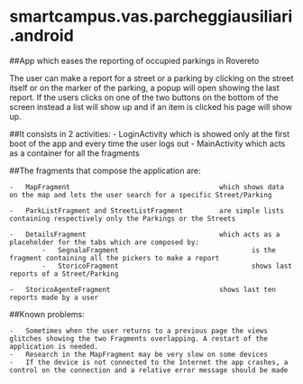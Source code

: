 smartcampus.vas.parcheggiausiliari.android
==============================

##App which eases the reporting of occupied parkings in Rovereto

The user can make a report for a street or a parking by clicking on the street itself or on the marker of the parking, a popup will open showing the last report.
If the users clicks on one of the two buttons on the bottom of the screen instead a list will show up and if an item is clicked his page will show up.


##It consists in 2 activities:
	- LoginActivity				which is showed only at the first boot of the app and every time the user logs out
	- MainActivity				which acts as a container for all the fragments 

##The fragments that compose the application are:

	-	MapFragment										which shows data on the map and lets the user search for a specific Street/Parking
	
	-	ParkListFragment and StreetListFragment			are simple lists containing respectively only the Parkings or the Streets
	
	-	DetailsFragment									which acts as a placeholder for the tabs which are composed by:
			-	SegnalaFragment									is the fragment containing all the pickers to make a report
			-	StoricoFragment									shows last reports of a Street/Parking
		
	-	StoricoAgenteFragment							shows last ten reports made by a user
	
##Known problems:
	
	-	Sometimes when the user returns to a previous page the views glitches showing the two Fragments overlapping. A restart of the application is needed.
	-	Research in the MapFragment may be very slow on some devices
	-	If the device is not connected to the Internet the app crashes, a control on the connection and a relative error message should be made